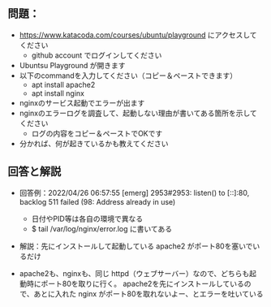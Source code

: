 ## 問題：

* https://www.katacoda.com/courses/ubuntu/playground にアクセスしてください
  * github account でログインしてください
* Ubuntsu Playground が開きます
* 以下のcommandを入力してください（コピー＆ペーストできます）
  * apt install apache2
  * apt install nginx
* nginxのサービス起動でエラーが出ます
* nginxのエラーログを調査して、起動しない理由が書いてある箇所を示してください
  * ログの内容をコピー＆ペーストでOKです
* 分かれば、何が起きているかも教えてください

## 回答と解説

* 回答例：2022/04/26 06:57:55 [emerg] 2953#2953: listen() to [::]:80, backlog 511 failed (98: Address already in use)
  * 日付やPID等は各自の環境で異なる
  * $ tail /var/log/nginx/error.log に書いてある

* 解説：先にインストールして起動している apache2 がポート80を塞いでいるだけ
* apache2も、nginxも、同じ httpd（ウェブサーバー）なので、どちらも起動時にポート80を取りに行く。 apache2を先にインストールしているので、あとに入れた nginx がポート80を取れないよー、とエラーを吐いている
